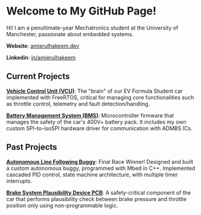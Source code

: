 # Welcome to My GitHub Page!

Hi! I am a penultimate-year Mechatronics student at the University of Manchester, passionate about embedded systems.

__Website__: [amierulhakeem.dev](https://amierulhakeem.dev/)

__Linkedin__: [in/amierulhakeem](https://www.linkedin.com/in/amierulhakeem/)


## Current Projects

[__Vehicle Control Unit (VCU)__](https://github.com/ManchesterStingerMotorsports/f446-vcu): The "brain" of our EV Formula Student car implemented with FreeRTOS, critical for managing core functionalities such as throttle control, telemetry and fault detection/handling.

[__Battery Management System (BMS)__](https://github.com/ManchesterStingerMotorsports/g474-bms): Microcontroller firmware that manages the safety of the car's 400V+ battery pack. It includes my own custom SPI-to-isoSPI hardware driver for communication with ADMBS ICs.

## Past Projects

[__Autonomous Line Following Buggy__](https://github.com/Amrlxyz/esp-lfr-buggy): Final Race Winner! Designed and built a custom autonomous buggy, programmed with Mbed in C++. Implemented cascaded PID control, state machine architecture, with multiple timer interrupts.


[__Brake System Plausibility Device PCB__](https://github.com/ManchesterStingerMotorsports/BSPD): A safety-critical component of the car that performs plausibility check between brake pressure and throttle position only using non-programmable logic. 




